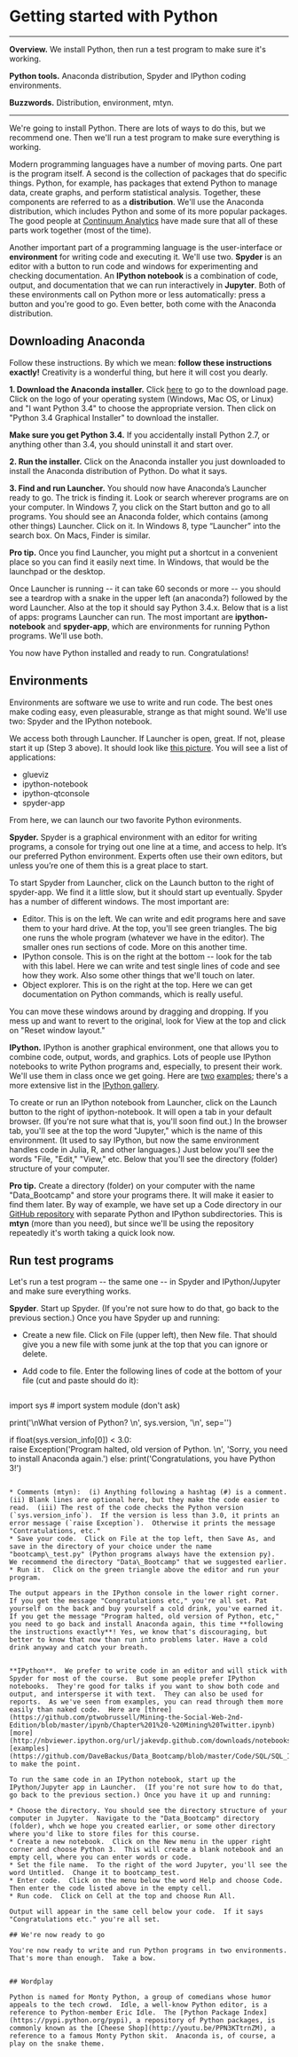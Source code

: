 # Getting started with Python 


---
**Overview.** We install Python, then run a test program to make sure it's working.    

**Python tools.**  Anaconda distribution, Spyder and IPython coding environments.  

**Buzzwords.**  Distribution, environment, mtyn. 

---

We're going to install Python.  There are lots of ways to do this, but we recommend one.  Then we'll run a test program to make sure everything is working.  

Modern programming languages have a number of moving parts.  One part is the program itself.  A second is the collection of packages that do specific things.  Python, for example, has packages that extend Python to manage data, create graphs, and perform statistical analysis. Together, these components are referred to as a **distribution**.  We'll use the Anaconda distribution, which includes Python and some of its more popular packages. The good people at [Continuum Analytics](https://store.continuum.io/cshop/anaconda/) have made sure that all of these parts work together (most of the time).  

Another important part of a programming language is the user-interface or **environment** for writing code and executing it.  We'll use two.  **Spyder** is an editor with a button to run code and windows for experimenting and checking documentation.  An **IPython notebook** is a combination of code, output, and documentation that we can run interactively in **Jupyter**.  Both of these environments call on Python more or less automatically:  press a button and you're good to go.  Even better, both come with the Anaconda distribution. 


## Downloading Anaconda 

Follow these instructions.  By which we mean: **follow these instructions exactly!** Creativity is a wonderful thing, but here it will cost you dearly. 
 

**1. Download the Anaconda installer.**  Click [here](http://continuum.io/downloads) to go to the download page.  Click on the logo of your operating system (Windows, Mac OS, or Linux) and "I want Python 3.4" to choose the appropriate version.  Then click on "Python 3.4 Graphical Installer" to download the installer.

**Make sure you get Python 3.4.**  If you accidentally install Python 2.7, or anything other than 3.4, you should uninstall it and start over.  

**2. Run the installer.**  Click on the Anaconda installer you just downloaded to install the Anaconda distribution of Python.  Do what it says.  

**3. Find and run Launcher.**  You should now have Anaconda’s Launcher ready to go.  The trick is finding it.  Look or search wherever programs are on your computer.  In Windows 7, you click on the Start button and go to all programs. You should see an Anaconda folder, which contains (among other things) Launcher. Click on it.  In Windows 8, type “Launcher” into the search box.  On Macs, Finder is similar. 
<!-- more ?? Macs? Windows 9/10 -->

**Pro tip.**  Once you find Launcher, you might put a shortcut in a convenient place so you can find it easily next time.  In Windows, that would be the launchpad or the desktop. 

Once Launcher is running -- it can take 60 seconds or more -- you should see a teardrop with a snake in the upper left (an anaconda?) followed by the word Launcher.  Also at the top it should say Python 3.4.x.  Below that is a list of apps: programs Launcher can run.  The most important are **ipython-notebook** and **spyder-app**, which are environments for running Python programs.  We'll use both.  

You now have Python installed and ready to run.  Congratulations!  


## Environments 

Environments are software we use to write and run code.  The best ones make coding easy, even pleasurable, strange as that might sound.  We'll use two:  Spyder and the IPython notebook.  

We access both through Launcher.  If Launcher is open, great.  If not, please start it up (Step 3 above).  It should look like [this picture](http://continuum.io/blog/new-launcher).  You will see a list of applications:  

* glueviz 
* ipython-notebook 
* ipython-qtconsole 
* spyder-app 

From here, we can launch our two favorite Python evironments. 


**Spyder.**  Spyder is a graphical environment with an editor for writing programs, a console for trying out one line at a time, and access to help.  It’s our preferred Python environment. Experts often use their own editors, but unless you’re one of them this is a great place to start.  

To start Spyder from Launcher, click on the Launch button to the right of spyder-app. We find it a little slow, but it should start up eventually.  Spyder has a number of different windows. The most important are:   

* Editor.  This is on the left.  We can write and edit programs here and save them to your hard drive.  At the top, you'll see green triangles.  The big one runs the whole program (whatever we have in the editor).  The smaller ones run sections of code.  More on this another time.    
* IPython console.  This is on the right at the bottom -- look for the tab with this label.  Here we can write and test single lines of code and see how they work.  Also some other things that we'll touch on later.    
* Object explorer.  This is on the right at the top.  Here we can get documentation on Python commands, which is really useful.  

You can move these windows around by dragging and dropping.  If you mess up and want to revert to the original, look for View at the top and click on "Reset window layout." 


**IPython.**  IPython is another graphical environment, one that allows you to combine code, output, words, and graphics.  Lots of people use IPython notebooks to write Python programs and, especially, to present their work.  We'll use them in class once we get going.  Here are [two](https://github.com/DaveBackus/Data_Bootcamp/blob/master/Code/IPython/bootcamp_test.ipynb) [examples](http://nbviewer.ipython.org/github/justmarkham/DAT4/blob/master/notebooks/08_linear_regression.ipynb); there's a more extensive list in the [IPython gallery](https://github.com/ipython/ipython/wiki/A-gallery-of-interesting-IPython-Notebooks).

To create or run an IPython notebook from Launcher, click on the Launch button to the right of ipython-notebook.  It will open a tab in your default browser.  (If you're not sure what that is, you'll soon find out.)  In the browser tab, you'll see at the top the word "Jupyter," which is the name of this environment.  (It used to say IPython, but now the same environment handles code in Julia, R, and other languages.)  Just below you'll see the words "File, "Edit," "View," etc.  Below that you'll see the directory (folder) structure of your computer.  


**Pro tip.**  Create a directory (folder) on your computer with the name "Data_Bootcamp" and store your programs there.  It will make it easier to find them later.  By way of example, we have set up a Code directory in our [GitHub repository](https://github.com/DaveBackus/Data_Bootcamp) with separate Python and IPython subdirectories.  This is **mtyn** (more than you need), but since we'll be using the repository repeatedly it's worth taking a quick look now. 


## Run test programs 

Let's run a test program -- the same one -- in Spyder and IPython/Jupyter and make sure everything works.  

**Spyder**.  Start up Spyder.  (If you're not sure how to do that, go back to the previous section.) Once you have Spyder up and running:  

* Create a new file.  Click on File (upper left), then New file.  That should give you a new file with some junk at the top that you can ignore or delete.  
* Add code to file.  Enter the following lines of code at the bottom of your file (cut and paste should do it): 

   ```
import sys      # import system module (don't ask) 

print('\nWhat version of Python? \n', sys.version, '\n', sep='') 

if float(sys.version_info[0]) < 3.0:       
    raise Exception('Program halted, old version of Python. \n', 
                    'Sorry, you need to install Anaconda again.')
else:
    print('Congratulations, you have Python 3!')
```

* Comments (mtyn):  (i) Anything following a hashtag (#) is a comment.  (ii) Blank lines are optional here, but they make the code easier to read.  (iii) The rest of the code checks the Python version (`sys.version_info`).  If the version is less than 3.0, it prints an error message (`raise Exception`).  Otherwise it prints the message "Contratulations, etc."
* Save your code.  Click on File at the top left, then Save As, and save in the directory of your choice under the name "bootcamp\_test.py" (Python programs always have the extension py).  We recommend the directory "Data\_Bootcamp" that we suggested earlier. 
* Run it.  Click on the green triangle above the editor and run your program.  

The output appears in the IPython console in the lower right corner.  If you get the message "Congratulations etc," you're all set. Pat yourself on the back and buy yourself a cold drink, you've earned it. If you get the message "Program halted, old version of Python, etc," you need to go back and install Anaconda again, this time **following the instructions exactly**! Yes, we know that's discouraging, but better to know that now than run into problems later. Have a cold drink anyway and catch your breath.  


**IPython**.  We prefer to write code in an editor and will stick with Spyder for most of the course.  But some people prefer IPython notebooks.  They're good for talks if you want to show both code and output, and intersperse it with text.  They can also be used for reports.  As we've seen from examples, you can read through them more easily than naked code.  Here are [three](https://github.com/ptwobrussell/Mining-the-Social-Web-2nd-Edition/blob/master/ipynb/Chapter%201%20-%20Mining%20Twitter.ipynb) [more](http://nbviewer.ipython.org/url/jakevdp.github.com/downloads/notebooks/XKCD_plots.ipynb) [examples](https://github.com/DaveBackus/Data_Bootcamp/blob/master/Code/SQL/SQL_Intro.ipynb) to make the point.   

To run the same code in an IPython notebook, start up the IPython/Jupyter app in Launcher.  (If you're not sure how to do that, go back to the previous section.) Once you have it up and running:  

* Choose the directory. You should see the directory structure of your computer in Jupyter.  Navigate to the "Data_Bootcamp" directory (folder), whch we hope you created earlier, or some other directory where you'd like to store files for this course.  
* Create a new notebook.  Click on the New menu in the upper right corner and choose Python 3.  This will create a blank notebook and an empty cell, where you can enter words or code.  
* Set the file name.  To the right of the word Jupyter, you'll see the word Untitled.  Change it to bootcamp_test.  
* Enter code.  Click on the menu below the word Help and choose Code.  Then enter the code listed above in the empty cell.  
* Run code.  Click on Cell at the top and choose Run All.    

Output will appear in the same cell below your code.  If it says "Congratulations etc." you're all set.  

## We're now ready to go 

You're now ready to write and run Python programs in two environments.  That's more than enough.  Take a bow.  


## Wordplay

Python is named for Monty Python, a group of comedians whose humor appeals to the tech crowd.  Idle, a well-know Python editor, is a reference to Python-member Eric Idle.  The [Python Package Index](https://pypi.python.org/pypi), a repository of Python packages, is commonly known as the [Cheese Shop](http://youtu.be/PPN3KTtrnZM), a reference to a famous Monty Python skit.  Anaconda is, of course, a play on the snake theme.   



